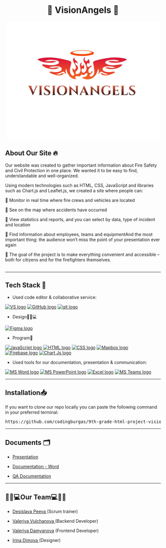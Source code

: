 <h1 align="center">🪽 VisionAngels 🪽</h1>
 
<div align="center">
<img src="https://github.com/codingburgas/9th-grade-html-project-visionangles/blob/main/VisionAngels/assets/logo.png" alt="Logo" width="500"/>
</div>
 
## About Our Site 🔥

Our website was created to gather important information about Fire Safety and Civil Protection in one place. We wanted it to be easy to find, understandable and well-organized. <br>

Using modern technologies such as HTML, CSS, JavaScript and libraries such as Chart.js and Leaflet.js, we created a site where people can: <br>

🚒 Monitor in real time where fire crews and vehicles are located <br>

🚒 See on the map where accidents have occurred <br>

🚒 View statistics and reports, and you can select by data, type of incident and location <br>

🚒 Find information about employees, teams and equipmentAnd the most important thing: the audience won’t miss the point of your presentation ever again <br>

🚒 The goal of the project is to make everything convenient and accessible – both for citizens and for the firefighters themselves. <br>
<br>
<hr>
<h2>Tech Stack 🔧</h2>

- Used code editor & collaborative service:
<p align="left">
<a href="https://code.visualstudio.com/"><img src="https://github.com/user-attachments/assets/389005c9-a71b-4538-a104-f92fe6a8c9f8" alt="VS logo" width=80px /></a>
<a href="https://github.com/"><img src="https://img.icons8.com/nolan/344/github.png" alt="GitHub logo" width=52px /></a>
<a href="https://git-scm.com/"><img src="https://img.icons8.com/nolan/344/git.png" alt="git logo" width=52px /></a>
</p>

- Design👩🏽💻
<p align="left">
<a href="https://www.figma.com/"><img src="https://img.icons8.com/color/344/figma--v1.png" alt="Figma logo" width=48px/></a>
</p>

- Program👾
<p align="left">
<a href=""><img src="https://github.com/user-attachments/assets/c8b30458-f53a-451c-b167-9c6ac1a5cd7a" alt="JavaScript logo" width=40px/></a>
<a href=""><img src="https://github.com/user-attachments/assets/ba721f8c-55db-415a-a124-b5e14b1bd4da" alt="HTML logo" width=65px/></a>
<a href=""><img src="https://github.com/user-attachments/assets/9a8e0ca0-292f-4491-90e9-05ba562c9c06" alt="CSS logo" width=48px/></a>
<a href="https://www.mapbox.com/"><img src="https://github.com/user-attachments/assets/bb69a34e-f1d2-43d8-8cd1-73a623970c7d" alt="Mapbox logo" width=48px/></a>
<a href="https://firebase.google.com/"><img src="https://github.com/user-attachments/assets/e18bb8d4-4993-4c76-b9bd-4e905131c946" alt="Firebase logo" width=50px/></a>
<a href="https://www.chartjs.org/"><img src="https://github.com/user-attachments/assets/b8417715-a140-4d50-a3aa-87e9409e0464" alt="Chart Js logo" width=48px/></a>
</p>

- Used tools for our documentation, presentation & communication:
 
<p align="left">
<a href="https://www.microsoft.com/en-ww/microsoft-365/word"><img src="https://img.icons8.com/color/344/ms-word.png" alt="MS Word logo" width=48px /></a>
<a href="https://www.microsoft.com/en-ww/microsoft-365/powerpoint"><img src="https://img.icons8.com/color/344/ms-powerpoint.png" alt="MS PowerPoint logo" width=48px /></a>
<a href="https://www.microsoft.com/en-us/microsoft-365/excel"><img src="https://github.com/user-attachments/assets/39a64f64-724a-4fb0-b75e-26d644998cf5" alt = "Excel logo" width=46px /></a>
<a href="https://www.microsoft.com/en/microsoft-teams/group-chat-software"><img src="https://img.icons8.com/color/344/microsoft-teams.png" alt = "MS Teams logo" width=46px /></a>
</p>
<hr>
<h2>Installation📥</h2>
 
If you want to clone our repo locally you can paste the following command in your preferred terminal:
 
<pre>https://github.com/codingburgas/9th-grade-html-project-visionangles.git</pre>
<hr>
<h2>Documents 🗂</h2>

- <a href = "https://codingburgas-my.sharepoint.com/:p:/g/personal/dvpeeva23_codingburgas_bg/EXjuWsZfnqVDpQK6jP750u8BN2poDiIs60w_yXpf1aa5hw?rtime=8gCM32So3Ug"> Presentation </a><br>

- <a href = "https://codingburgas-my.sharepoint.com/:w:/g/personal/vmdamyanova23_codingburgas_bg/EdhzIhEcJWlKmubkp_3_cUsBCxIdCIAfvjSZw5YHYOdT3Q?rtime=O_RRFWWo3Ug"> Documentation - Word</a><br>

- <a href = "https://codingburgas-my.sharepoint.com/:x:/g/personal/vmdamyanova23_codingburgas_bg/EUQRIdOzyrBHmiVHD1cO2a4BKHTsuslaTOW8Ug5BvvN6FA?wdOrigin=TEAMS-MAGLEV.p2p_ns.rwc&wdExp=TEAMS-TREATMENT&wdhostclicktime=1749590648271&web=1"> QA Documentation </a><br>
<hr>
<h2>👩🏽💻Our Team💻🧑🏽</h2>

- <a href = "https://github.com/DVPeeva23"> Desislava Peeva </a> (Scrum trainer)<br>

- <a href = "https://github.com/VVValchanova23"> Valeriya Vulchanova </a> (Backend  Developer)<br>

- <a href = "https://github.com/VMDamyanova23"> Valeriya Damyanova</a> (Frontend Developer)<br>

- <a href = "https://github.com/irinadimova"> Irina Dimova </a> (Designer)<br>

 
